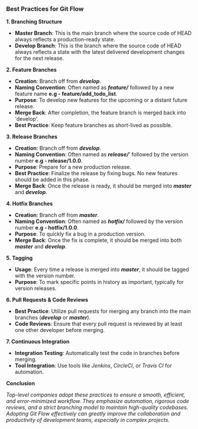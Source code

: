 ### Best Practices for Git Flow
**1. Branching Structure**

- **Master Branch**: This is the main branch where the source code of HEAD always reflects a production-ready state.
- **Develop Branch**: This is the branch where the source code of HEAD always reflects a state with the latest delivered development changes for the next release.

**2. Feature Branches**

- **Creation**: Branch off from _**develop**_.
- **Naming Convention**: Often named as _**feature/**_ followed by a new feature name **e.g - feature/add_todo_list**.
- **Purpose**: To develop new features for the upcoming or a distant future release.
- **Merge Back**: After completion, the feature branch is merged back into 'develop'.
- **Best Practice**: Keep feature branches as short-lived as possible.

**3. Release Branches**

- **Creation**: Branch off from _**develop**_.
- **Naming Convention**: Often named as _**release/**_' followed by the version number **e.g - release/1.0.0**.
- **Purpose**: Prepare for a new production release.
- **Best Practice**: Finalize the release by fixing bugs. No new features should be added in this phase.
- **Merge Back**: Once the release is ready, it should be merged into _**master**_ and _**develop**_.

**4. Hotfix Branches**

- **Creation**: Branch off from _**master**_.
- **Naming Convention**: Often named as _**hotfix/**_ followed by the version number **e.g - hotfix/1.0.0**.
- **Purpose**: To quickly fix a bug in a production version.
- **Merge Back**: Once the fix is complete, it should be merged into both _**master**_ and _**develop**_.

**5. Tagging**

- **Usage**: Every time a release is merged into _**master**_, it should be tagged with the version number.
- **Purpose**: To mark specific points in history as important, typically for version releases.

**6. Pull Requests & Code Reviews**

- **Best Practice**: Utilize pull requests for merging any branch into the main branches (_**develop**_ or _**master**_).
- **Code Reviews**: Ensure that every pull request is reviewed by at least one other developer before merging.

**7. Continuous Integration**

- **Integration Testing**: Automatically test the code in branches before merging.
- **Tool Integration**: Use tools like _Jenkins_, _CircleCI_, or _Travis CI_ for automation.

**Conclusion**

_Top-level companies adopt these practices to ensure a smooth, efficient, and error-minimized workflow. They emphasize automation, rigorous code reviews, and a strict branching model to maintain high-quality codebases. Adopting Git Flow effectively can greatly improve the collaboration and productivity of development teams, especially in complex projects._
